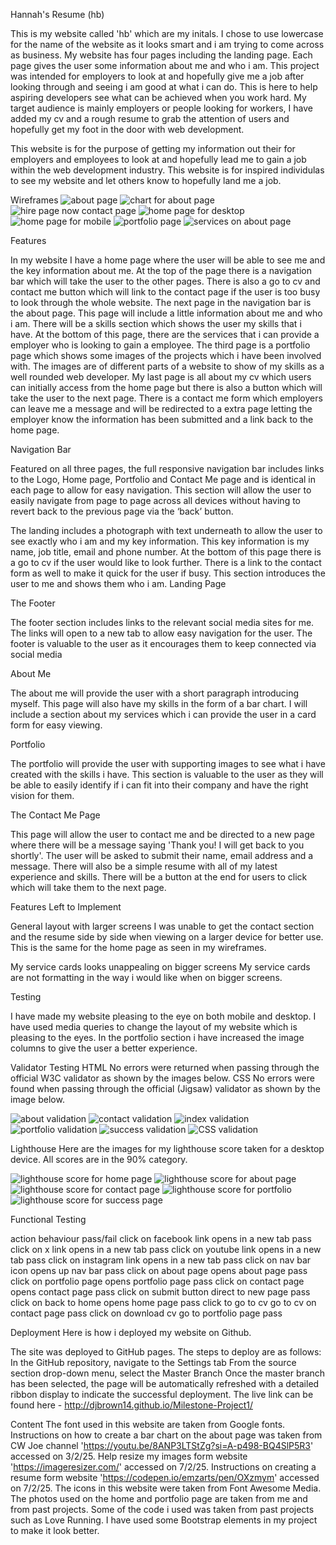 Hannah's Resume (hb)

This is my website called 'hb' which are my initals. I chose to use lowercase for the name of the website as it looks smart and i am trying to come across as business. My website has four pages including the landing page. Each page gives the user some information about me and who i am. This project was intended for employers to look at and hopefully give me a job after looking through and seeing i am good at what i can do. This is here to help aspiring developers see what can be achieved when you work hard. My target audience is mainly employers or people looking for workers, I have added my cv and a rough resume to grab the attention of users and hopefully get my foot in the door with web development.

This website is for the purpose of getting my information out their for employers and employees to look at and hopefully lead me to gain a job within the web development industry. This website is for inspired individulas to see my website and let others know to hopefully land me a job. 

Wireframes
![about page](<about wireframe.webp>)
![chart for about page](<chart wireframe.webp>)
![hire page now contact page](<hirepage wireframe.webp>)
![home page for desktop](<home wireframe desktop.webp>)
![home page for mobile](<home wireframe.webp>)
![portfolio page](<portfolio wireframe.webp>)
![services on about page](<services wireframe.webp>)

Features

In my website I have a home page where the user will be able to see me and the key information about me. At the top of the page there is a navigation bar which will take the user to the other pages. There is also a go to cv and contact me button which will link to the contact page if the user is too busy to look through the whole website. 
The next page in the navigation bar is the about page. This page will include a little information about me and who i am. There will be a skills section which shows the user my skills that i have. At the bottom of this page, there are the services that i can provide a employer who is looking to gain a employee. 
The third page is a portfolio page which shows some images of the projects which i have been involved with. The images are of different parts of a website to show of my skills as a well rounded web developer. 
My last page is all about my cv which users can initially access from the home page but there is also a button which will take the user to the next page. There is a contact me form which employers can leave me a message and will be redirected to a extra page letting the employer know the information has been submitted and a link back to the home page.

Navigation Bar

Featured on all three pages, the full responsive navigation bar includes links to the Logo, Home page, Portfolio and Contact Me page and is identical in each page to allow for easy navigation.
This section will allow the user to easily navigate from page to page across all devices without having to revert back to the previous page via the ‘back’ button.

The landing includes a photograph with text underneath to allow the user to see exactly who i am and my key information. This key information is my name, job title, email and phone number. At the bottom of this page there is a go to cv if the user would like to look further. There is a link to the contact form as well to make it quick for the user if busy.
This section introduces the user to me and shows them who i am.
Landing Page

The Footer

The footer section includes links to the relevant social media sites for me. The links will open to a new tab to allow easy navigation for the user.
The footer is valuable to the user as it encourages them to keep connected via social media

About Me

The about me will provide the user with a short paragraph introducing myself. This page will also have my skills in the form of a bar chart. I will include a section about my services which i can provide the user in a card form for easy viewing. 

Portfolio

The portfolio will provide the user with supporting images to see what i have created with the skills i have.
This section is valuable to the user as they will be able to easily identify if i can fit into their company and have the right vision for them.

The Contact Me Page

This page will allow the user to contact me and be directed to a new page where there will be a message saying 'Thank you! I will get back to you shortly'. The user will be asked to submit their name, email address and a message. There will also be a simple resume with all of my latest experience and skills. There will be a button at the end for users to click which will take them to the next page.

Features Left to Implement

General layout with larger screens
I was unable to get the contact section and the resume side by side when viewing on a larger device for better use. This is the same for the home page as seen in my wireframes.

My service cards looks unappealing on bigger screens
My service cards are not formatting in the way i would like when on bigger screens. 

Testing

I have made my website pleasing to the eye on both mobile and desktop. I have used media queries to change the layout of my website which is pleasing to the eyes. In the portfolio section i have increased the image columns to give the user a better experience. 

Validator Testing
HTML
No errors were returned when passing through the official W3C validator as shown by the images below.
CSS
No errors were found when passing through the official (Jigsaw) validator as shown by the image below.


![about validation](<assets/images/about.validation.webp>)
![contact validation](<assets/images/contact.validation.webp>)
![index validation](<assets/images/index.validation.webp>)
![portfolio validation](<assets/images/portfolio.validation.webp>)
![success validation](<assets/images/success.validation.webp>)
![CSS validation](<assets/images/css.validation.webp>)

Lighthouse 
Here are the images for my lighthouse score taken for a desktop device. All scores are in the 90% category.

![lighthouse score for home page](<assets/images/lighthouse.home.webp>)
![lighthouse score for about page](<assets/images/lighthouse.about.webp>)
![lighthouse score for contact page](<assets/images/lighthouse.contact.webp>)
![lighthouse score for portfolio](<assets/images/lighthouse.portfolio.webp>)
![lighthouse score for success page](<assets/images/lighthouse.success.webp>)

Functional Testing

action                    behaviour                    pass/fail
click on facebook link    opens in a new tab           pass
click on x link           opens in a new tab           pass
click on youtube link     opens in a new tab           pass
click on instagram link   opens in a new tab           pass
click on nav bar icon     opens up nav bar             pass
click on about page       opens about page             pass
click on portfolio page   opens portfolio page         pass
click on contact page     opens contact page           pass
click on submit button    direct to new page           pass
click on back to home     opens home page              pass
click to go to cv         go to cv on contact page     pass
click on download cv      go to portfolio page         pass

Deployment
Here is how i deployed my website on Github.

The site was deployed to GitHub pages. The steps to deploy are as follows:
In the GitHub repository, navigate to the Settings tab
From the source section drop-down menu, select the Master Branch
Once the master branch has been selected, the page will be automatically refreshed with a detailed ribbon display to indicate the successful deployment.
The live link can be found here - http://djbrown14.github.io/Milestone-Project1/


Content
The font used in this website are taken from Google fonts.
Instructions on how to create a bar chart on the about page was taken from CW Joe channel 'https://youtu.be/8ANP3LTStZg?si=A-p498-BQ4SlP5R3' accessed on 3/2/25. 
Help resize my images form website 'https://imageresizer.com/' accessed on 7/2/25.
Instructions on creating a resume form website 'https://codepen.io/emzarts/pen/OXzmym' accessed on 7/2/25.
The icons in this website were taken from Font Awesome Media.
The photos used on the home and portfolio page are taken from me and from past projects.
Some of the code i used was taken from past projects such as Love Running.
I have used some Bootstrap elements in my project to make it look better. 
